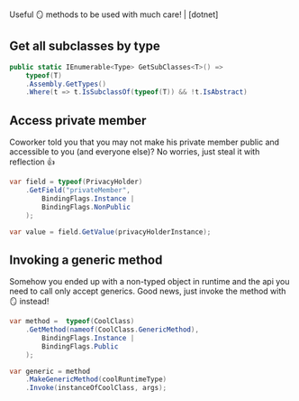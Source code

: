 Useful 🪞 methods to be used with much care! | [dotnet] 

## Get all subclasses by type

```cs
public static IEnumerable<Type> GetSubClasses<T>() => 
    typeof(T)
    .Assembly.GetTypes()
    .Where(t => t.IsSubclassOf(typeof(T)) && !t.IsAbstract)
```

## Access private member 

Coworker told you that you may not make his private member public and accessible to you (and everyone else)? No worries, just steal it with reflection 👍

```cs
var field = typeof(PrivacyHolder)
    .GetField("privateMember",
        BindingFlags.Instance |
        BindingFlags.NonPublic
    );

var value = field.GetValue(privacyHolderInstance);
```

## Invoking a generic method

Somehow you ended up with a non-typed object in runtime and the api you need to call only accept generics. Good news, just invoke the method with 🪞 instead!

```cs
var method =  typeof(CoolClass)
    .GetMethod(nameof(CoolClass.GenericMethod),
        BindingFlags.Instance |
        BindingFlags.Public 
    );

var generic = method
    .MakeGenericMethod(coolRuntimeType)
    .Invoke(instanceOfCoolClass, args);
```